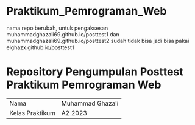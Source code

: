 # Praktikum_Pemrograman_Web
nama repo berubah, untuk pengaksesan muhammadghazali69.github.io/posttest1 dan muhammadghazali69.github.io/posttest2 sudah tidak bisa jadi bisa pakai elghazx.github.io/posttest1

<h1>Repository Pengumpulan Posttest Praktikum Pemrograman Web</h1>
<table>

  <tr> 
    <td>Nama</td>
    <td>Muhammad Ghazali</td>
  </tr>
  <tr>
    <td>Kelas Praktikum</td>
    <td>A2 2023</td>
  </tr>
</table>
